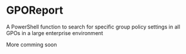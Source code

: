 # GPOReport
A PowerShell function to search for specific group policy settings in all GPOs in a large enterprise environment

More comming soon
